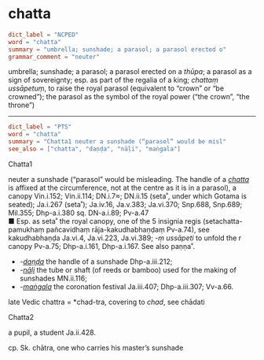# chatta

``` toml
dict_label = "NCPED"
word = "chatta"
summary = "umbrella; sunshade; a parasol; a parasol erected o"
grammar_comment = "neuter"
```

umbrella; sunshade; a parasol; a parasol erected on a *thūpa*; a parasol as a sign of sovereignty; esp. as part of the regalia of a king; *chattaṃ ussāpetuṃ*, to raise the royal parasol (equivalent to “crown” or “be crowned”); the parasol as the symbol of the royal power (“the crown”, “the throne”)

--------------------

``` toml
dict_label = "PTS"
word = "chatta"
summary = "Chatta1 neuter a sunshade (“parasol” would be misl"
see_also = ["chatta", "daṇḍa", "nāḷi", "maṅgala"]
```

Chatta1

neuter a sunshade (“parasol” would be misleading. The handle of a *[chatta](chatta.md)* is affixed at the circumference, not at the centre as it is in a parasol), a canopy Vin.i.152; Vin.ii.114; DN.i.7≈; DN.ii.15 (seta˚, under which Gotama is seated); Ja.i.267 (seta˚); Ja.iv.16, Ja.v.383; Ja.vi.370; Snp.688, Snp.689; Mil.355; Dhp\-a.i.380 sq. DN\-a.i.89; Pv\-a.47  
■ Esp. as seta˚ the royal canopy, one of the 5 insignia regis (setachatta\-pamukhaṃ pañcavidhaṃ rāja\-kakudhabhaṇḍaṃ Pv\-a.74), see kakudhabhaṇḍa Ja.vi.4, Ja.vi.223, Ja.vi.389; *\-ṃ ussāpeti* to unfold the r canopy Pv\-a.75; Dhp\-a.i.161, Dhp\-a.i.167. See also paṇṇa˚.

* *\-[daṇḍa](daṇḍa.md)* the handle of a sunshade Dhp\-a.iii.212;
* *\-[nāḷi](nāḷi.md)* the tube or shaft (of reeds or bamboo) used for the making of sunshades MN.ii.116;
* *\-[maṅgala](maṅgala.md)* the coronation festival Ja.iii.407; Dhp\-a.iii.307; Vv\-a.66.

late Vedic chattra = \*chad\-tra, covering to *chad*, see chādati

Chatta2

a pupil, a student Ja.ii.428.

cp. Sk. chātra, one who carries his master’s sunshade


